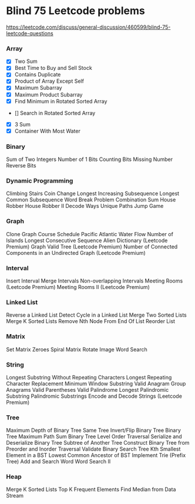 # Blind 75 Leetcode problems
https://leetcode.com/discuss/general-discussion/460599/blind-75-leetcode-questions

### Array
- [x] Two Sum
- [x] Best Time to Buy and Sell Stock
- [x] Contains Duplicate
- [x] Product of Array Except Self
- [x] Maximum Subarray
- [x] Maximum Product Subarray
- [x] Find Minimum in Rotated Sorted Array
- [] Search in Rotated Sorted Array
- [x] 3 Sum
- [x] Container With Most Water
### Binary
Sum of Two Integers
Number of 1 Bits
Counting Bits
Missing Number
Reverse Bits
### Dynamic Programming
Climbing Stairs
Coin Change
Longest Increasing Subsequence
Longest Common Subsequence
Word Break Problem
Combination Sum
House Robber
House Robber II
Decode Ways
Unique Paths
Jump Game
### Graph
Clone Graph
Course Schedule
Pacific Atlantic Water Flow
Number of Islands
Longest Consecutive Sequence
Alien Dictionary (Leetcode Premium)
Graph Valid Tree (Leetcode Premium)
Number of Connected Components in an Undirected Graph (Leetcode Premium)
### Interval
Insert Interval
Merge Intervals
Non-overlapping Intervals
Meeting Rooms (Leetcode Premium)
Meeting Rooms II (Leetcode Premium)
### Linked List
Reverse a Linked List
Detect Cycle in a Linked List
Merge Two Sorted Lists
Merge K Sorted Lists
Remove Nth Node From End Of List
Reorder List
### Matrix
Set Matrix Zeroes
Spiral Matrix
Rotate Image
Word Search
### String
Longest Substring Without Repeating Characters
Longest Repeating Character Replacement
Minimum Window Substring
Valid Anagram
Group Anagrams
Valid Parentheses
Valid Palindrome
Longest Palindromic Substring
Palindromic Substrings
Encode and Decode Strings (Leetcode Premium)
### Tree
Maximum Depth of Binary Tree
Same Tree
Invert/Flip Binary Tree
Binary Tree Maximum Path Sum
Binary Tree Level Order Traversal
Serialize and Deserialize Binary Tree
Subtree of Another Tree
Construct Binary Tree from Preorder and Inorder Traversal
Validate Binary Search Tree
Kth Smallest Element in a BST
Lowest Common Ancestor of BST
Implement Trie (Prefix Tree)
Add and Search Word
Word Search II
### Heap
Merge K Sorted Lists
Top K Frequent Elements
Find Median from Data Stream


